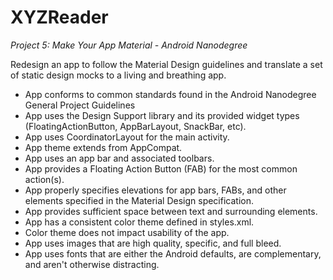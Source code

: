 # XYZReader
*Project 5: Make Your App Material - Android Nanodegree*

Redesign an app to follow the Material Design guidelines and translate a set of static design mocks to a living and breathing app.

- App conforms to common standards found in the Android Nanodegree General Project Guidelines
- App uses the Design Support library and its provided widget types (FloatingActionButton, AppBarLayout, SnackBar, etc).
- App uses CoordinatorLayout for the main activity.
- App theme extends from AppCompat.
- App uses an app bar and associated toolbars.
- App provides a Floating Action Button (FAB) for the most common action(s).
- App properly specifies elevations for app bars, FABs, and other elements specified in the Material Design specification.
- App provides sufficient space between text and surrounding elements.
- App has a consistent color theme defined in styles.xml.
- Color theme does not impact usability of the app.
- App uses images that are high quality, specific, and full bleed.
- App uses fonts that are either the Android defaults, are complementary, and aren't otherwise distracting.
